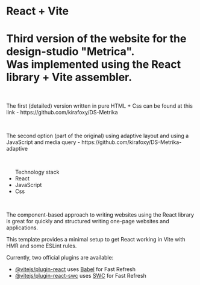 # React + Vite
<h1>Third version of the website for the design-studio "Metrica". 
  <br />
  Was implemented using the React library + Vite assembler.</h1>
<br />
    <p>The first (detailed) version written in pure HTML + Css can be found at this link - https://github.com/kirafoxy/DS-Metrika </p>
 <br />   
    <p>The second option (part of the original) using adaptive layout and using a JavaScript and media query - https://github.com/kirafoxy/DS-Metrika-adaptive </p>
<br />
    <ul>Technology stack
      <li>React</li>
      <li>JavaScript</li>
      <li>Css</li>
    </ul>
<br />
    <p>The component-based approach to writing websites using the React library is great for quickly and structured writing one-page websites and applications.</p>

This template provides a minimal setup to get React working in Vite with HMR and some ESLint rules.

Currently, two official plugins are available:

- [@vitejs/plugin-react](https://github.com/vitejs/vite-plugin-react/blob/main/packages/plugin-react/README.md) uses [Babel](https://babeljs.io/) for Fast Refresh
- [@vitejs/plugin-react-swc](https://github.com/vitejs/vite-plugin-react-swc) uses [SWC](https://swc.rs/) for Fast Refresh
